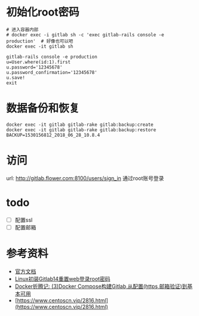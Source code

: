 
# 初始化root密码
```
# 进入容器内部
# docker exec -i gitlab sh -c 'exec gitlab-rails console -e production'  # 好像也可以吧
docker exec -it gitlab sh 

gitlab-rails console -e production
u=User.where(id:1).first
u.password='12345678'
u.password_confirmation='12345678'
u.save!
exit

```

# 数据备份和恢复
```
docker exec -it gitlab gitlab-rake gitlab:backup:create
docker exec -it gitlab gitlab-rake gitlab:backup:restore BACKUP=1530156812_2018_06_28_10.8.4
```

# 访问
url: http://gitlab.flower.com:8100/users/sign_in 通过root账号登录

# todo
- [ ] 配置ssl
- [ ] 配置邮箱

# 参考资料
- [官方文档](https://docs.gitlab.com/ee/install/docker.html#install-gitlab-using-docker-compose)
- [Linux初装Gitlab14重置web登录root密码](https://blog.csdn.net/timonium/article/details/119450240)
- [Docker折腾记: (3)Docker Compose构建Gitlab,从配置(https,邮箱验证)到基本可用](https://blog.csdn.net/crper/article/details/81291034)
- [https://www.centoscn.vip/2816.html](https://www.centoscn.vip/2816.html)
